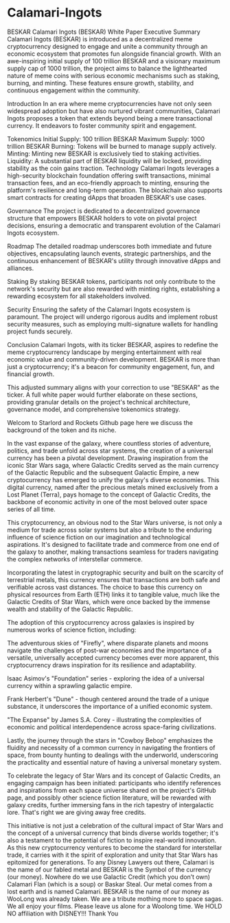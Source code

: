 # Calamari-Ingots
BESKAR
Calamari Ingots (BESKAR) White Paper
Executive Summary
Calamari Ingots (BESKAR) is introduced as a decentralized meme cryptocurrency designed to engage and unite a community through an economic ecosystem that promotes fun alongside financial growth. With an awe-inspiring initial supply of 100 trillion BESKAR and a visionary maximum supply cap of 1000 trillion, the project aims to balance the lighthearted nature of meme coins with serious economic mechanisms such as staking, burning, and minting. These features ensure growth, stability, and continuous engagement within the community.

Introduction
In an era where meme cryptocurrencies have not only seen widespread adoption but have also nurtured vibrant communities, Calamari Ingots proposes a token that extends beyond being a mere transactional currency. It endeavors to foster community spirit and engagement.

Tokenomics
Initial Supply: 100 trillion BESKAR
Maximum Supply: 1000 trillion BESKAR
Burning: Tokens will be burned to manage supply actively.
Minting: Minting new BESKAR is exclusively tied to staking activities.
Liquidity: A substantial part of BESKAR liquidity will be locked, providing stability as the coin gains traction.
Technology
Calamari Ingots leverages a high-security blockchain foundation offering swift transactions, minimal transaction fees, and an eco-friendly approach to minting, ensuring the platform's resilience and long-term operation. The blockchain also supports smart contracts for creating dApps that broaden BESKAR's use cases.

Governance
The project is dedicated to a decentralized governance structure that empowers BESKAR holders to vote on pivotal project decisions, ensuring a democratic and transparent evolution of the Calamari Ingots ecosystem.

Roadmap
The detailed roadmap underscores both immediate and future objectives, encapsulating launch events, strategic partnerships, and the continuous enhancement of BESKAR's utility through innovative dApps and alliances.

Staking
By staking BESKAR tokens, participants not only contribute to the network's security but are also rewarded with minting rights, establishing a rewarding ecosystem for all stakeholders involved.

Security
Ensuring the safety of the Calamari Ingots ecosystem is paramount. The project will undergo rigorous audits and implement robust security measures, such as employing multi-signature wallets for handling project funds securely.

Conclusion
Calamari Ingots, with its ticker BESKAR, aspires to redefine the meme cryptocurrency landscape by merging entertainment with real economic value and community-driven development. BESKAR is more than just a cryptocurrency; it's a beacon for community engagement, fun, and financial growth.

This adjusted summary aligns with your correction to use "BESKAR" as the ticker. A full white paper would further elaborate on these sections, providing granular details on the project's technical architecture, governance model, and comprehensive tokenomics strategy.

Welcom to Starlord and Rockets Github page here we discuss the background of the token and its niche.

In the vast expanse of the galaxy, where countless stories of adventure, politics, and trade unfold across star systems, the creation of a universal currency has been a pivotal development. Drawing inspiration from the iconic Star Wars saga, where Galactic Credits served as the main currency of the Galactic Republic and the subsequent Galactic Empire, a new cryptocurrency has emerged to unify the galaxy's diverse economies. This digital currency, named after the precious metals mined exclusively from a Lost Planet (Terra), pays homage to the concept of Galactic Credits, the backbone of economic activity in one of the most beloved outer space series of all time.

This cryptocurrency, an obvious nod to the Star Wars universe, is not only a medium for trade across solar systems but also a tribute to the enduring influence of science fiction on our imagination and technological aspirations. It's designed to facilitate trade and commerce from one end of the galaxy to another, making transactions seamless for traders navigating the complex networks of interstellar commerce.

Incorporating the latest in cryptographic security and built on the scarcity of terrestrial metals, this currency ensures that transactions are both safe and verifiable across vast distances. The choice to base this currency on physical resources from Earth (ETH) links it to tangible value, much like the Galactic Credits of Star Wars, which were once backed by the immense wealth and stability of the Galactic Republic.

The adoption of this cryptocurrency across galaxies is inspired by numerous works of science fiction, including:

The adventurous skies of "Firefly", where disparate planets and moons navigate the challenges of post-war economies and the importance of a versatile, universally accepted currency becomes ever more apparent, this cryptocurrency draws inspiration for its resilience and adaptability.
 
Isaac Asimov's "Foundation" series - exploring the idea of a universal currency within a sprawling galactic empire.

Frank Herbert's "Dune" - though centered around the trade of a unique substance, it underscores the importance of a unified economic system.

"The Expanse" by James S.A. Corey - illustrating the complexities of economic and political interdependence across space-faring civilizations.

Lastly, the journey through the stars in "Cowboy Bebop" emphasizes the fluidity and necessity of a common currency in navigating the frontiers of space, from bounty hunting to dealings with the underworld, underscoring the practicality and essential nature of having a universal monetary system.

To celebrate the legacy of Star Wars and its concept of Galactic Credits, an engaging campaign has been initiated: participants who identify references and inspirations from each space universe shared on the project's GitHub page, and possibly other science fiction literature, will be rewarded with galaxy credits, further immersing fans in the rich tapestry of intergalactic lore. That's right we are giving away free credits.


This initiative is not just a celebration of the cultural impact of Star Wars and the concept of a universal currency that binds diverse worlds together; it's also a testament to the potential of fiction to inspire real-world innovation. As this new cryptocurrency ventures to become the standard for interstellar trade, it carries with it the spirit of exploration and unity that Star Wars has epitomized for generations. 
To any Disney Lawyers out there, Calamari is the name of our fabled metal and BESKAR is the Symbol of the currency (our money). Nowhere do we use Galactic Credit (which you don’t own) Calamari Flan (which is a soup) or Baskar Steal. Our metal comes from a lost earth and is named Calamari. BESKAR is the name of our money as WooLong was already taken. We are a tribute mothing more to space sagas. We all enjoy your films. Please leave us alone for a Woolong time.
We HOLD NO affiliation with DISNEY!!!
Thank You
